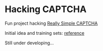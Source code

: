 # Hacking CAPTCHA
Fun project hacking [Really Simple CAPTCHA](https://wordpress.org/plugins/really-simple-captcha/#description)

Initial idea and training sets: [reference](http://python.jobbole.com/89004/)

Still under developing...
